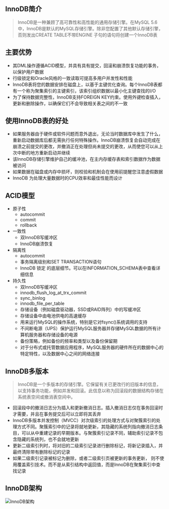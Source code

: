 ## InnoDB简介
> InnoDB是一种兼顾了高可靠性和高性能的通用存储引擎。在MySQL 5.6中，InnoDB是默认的MySQL存储引擎。除非您配置了其他默认存储引擎，否则发出CREATE TABLE不带ENGINE 子句的语句将创建一个InnoDB表

## 主要优势
* 其DML操作遵循ACID模型，并具有具有提交，回滚和崩溃恢复功能的事务，以保护用户数据
* 行级锁定和Oracle风格的一致读取可提高多用户并发性和性能
* InnoDB表将您的数据安排在磁盘上，以基于主键优化查询。每个InnoDB表都有一个称为聚集索引的主键索引，该索引组织数据以最小化主键查找的I/O
* 为了保持数据完整性，InnoDB支持FOREIGN KEY约束。使用外键检查插入，更新和删除操作，以确保它们不会导致相关表之间的不一致

## 使用InnoDB表的好处
* 如果服务器由于硬件或软件问题而意外退出，无论当时数据库中发生了什么，重新启动数据库后都无需执行任何特殊操作。InnoDB崩溃恢复会自动完成在崩溃之前提交的更改，并撤消正在处理但尚未提交的更改，从而使您可以从上次中断的地方重新启动并继续
* 该InnoDB存储引擎维护自己的缓冲池，在主内存缓存表和索引数据作为数据被访问
* 如果数据在磁盘或内存中损坏，则校验和机制会在使用前提醒您注意虚假数据
* InnoDB 为处理大量数据时的CPU效率和最佳性能而设计

## ACID模型
* 原子性
  * autocommit
  * commit
  * rollback
* 一致性
  * 双InnoDB写缓冲区
  * InnoDB崩溃恢复 
* 隔离性
  * autocommit
  * 事务隔离级别和SET TRANSACTION语句
  * InnoDB 锁定 的底层细节。可以在INFORMATION_SCHEMA表中查看详细信息 
* 持久性
  * 双InnoDB写缓冲区
  *  innodb_flush_log_at_trx_commit
  *  sync_binlog
  *  innodb_file_per_table
  *  存储设备（例如磁盘驱动器，SSD或RAID阵列）中的写缓冲区
  *  存储设备中由电池供电的高速缓存
  *  用来运行MySQL的操作系统，特别是它对fsync()系统调用的支持
  *  不间断电源（UPS）保护运行MySQL服务器并存储MySQL数据的所有计算机服务器和存储设备的电源
  *  备份策略，例如备份的频率和类型以及备份保留期
  *  对于分布式或托管数据应用程序，MySQL服务器的硬件所在的数据中心的特定特性，以及数据中心之间的网络连接

## InnoDB多版本
> InnoDB是一个多版本的存储引擎。它保留有关已更改行的旧版本的信息，以支持事务功能，例如并发和回滚。此信息以称为回滚段的数据结构存储在系统表空间或撤消表空间中。
* 回滚段中的撤消日志分为插入和更新撤消日志。插入撤消日志仅在事务回滚时才需要，并且在事务提交后可以立即将其丢弃
* InnoDB多版本并发控制（MVCC）对次级索引的处理方式与对聚簇索引的处理方式不同。聚簇索引中的记录将就地更新，其隐藏的系统列指向撤消日志条目，可以从中重建记录的早期版本。与聚簇索引记录不同，辅助索引记录不包含隐藏的系统列，也不会就地更新
* 更新二级索引列时，将对旧的二级索引记录进行删除标记，将新记录插入，并最终清除带有删除标记的记录
* 如果二级索引记录被标记为删除，或者二级索引页被更新的事务更新， 则不使用覆盖索引技术。而不是从索引结构中返回值，而是InnoDB在聚集索引中查找记录

## InnoDB架构
![InnoDB架构](https://dev.mysql.com/doc/refman/5.6/en/images/innodb-architecture.png)
